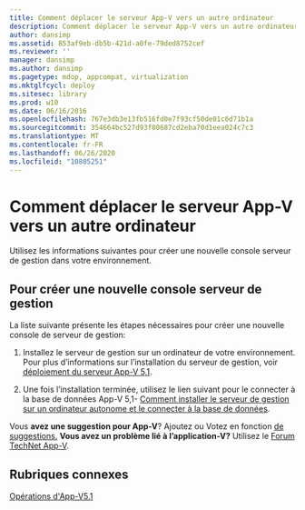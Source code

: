 ```yaml
---
title: Comment déplacer le serveur App-V vers un autre ordinateur
description: Comment déplacer le serveur App-V vers un autre ordinateur
author: dansimp
ms.assetid: 853af9eb-db5b-421d-a0fe-79ded8752cef
ms.reviewer: ''
manager: dansimp
ms.author: dansimp
ms.pagetype: mdop, appcompat, virtualization
ms.mktglfcycl: deploy
ms.sitesec: library
ms.prod: w10
ms.date: 06/16/2016
ms.openlocfilehash: 767e3db3e13fb516fd0e7f93cf50de01c6d71b1a
ms.sourcegitcommit: 354664bc527d93f80687cd2eba70d1eea024c7c3
ms.translationtype: MT
ms.contentlocale: fr-FR
ms.lasthandoff: 06/26/2020
ms.locfileid: "10805251"
---
```

# Comment déplacer le serveur App-V vers un autre ordinateur


Utilisez les informations suivantes pour créer une nouvelle console serveur de gestion dans votre environnement.

## Pour créer une nouvelle console serveur de gestion


La liste suivante présente les étapes nécessaires pour créer une nouvelle console de serveur de gestion:

1.  Installez le serveur de gestion sur un ordinateur de votre environnement. Pour plus d’informations sur l’installation du serveur de gestion, voir [déploiement du serveur App-V 5,1](deploying-the-app-v-51-server.md).

2.  Une fois l’installation terminée, utilisez le lien suivant pour le connecter à la base de données App-V 5,1- [Comment installer le serveur de gestion sur un ordinateur autonome et le connecter à la base de données](how-to-install-the-management-server-on-a-standalone-computer-and-connect-it-to-the-database51.md).

Vous **avez une suggestion pour App-V**? Ajoutez ou Votez en fonction [de suggestions.](http://appv.uservoice.com/forums/280448-microsoft-application-virtualization) **Vous avez un problème lié à l’application-V?** Utilisez le [Forum TechNet App-V](https://social.technet.microsoft.com/Forums/home?forum=mdopappv).

## Rubriques connexes


[Opérations d'App-V5.1](operations-for-app-v-51.md)

 

 





